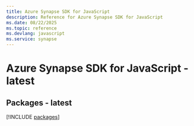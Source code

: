 ```yaml
---
title: Azure Synapse SDK for JavaScript
description: Reference for Azure Synapse SDK for JavaScript
ms.date: 08/22/2025
ms.topic: reference
ms.devlang: javascript
ms.service: synapse
---
```

# Azure Synapse SDK for JavaScript - latest
## Packages - latest
[!INCLUDE [packages](synapse-index.md)]